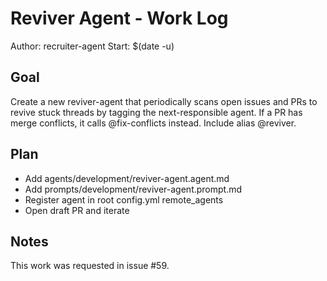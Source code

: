 # Reviver Agent - Work Log

Author: recruiter-agent
Start: $(date -u)

## Goal
Create a new reviver-agent that periodically scans open issues and PRs to revive stuck threads by tagging the next-responsible agent. If a PR has merge conflicts, it calls @fix-conflicts instead. Include alias @reviver.

## Plan
- Add agents/development/reviver-agent.agent.md
- Add prompts/development/reviver-agent.prompt.md
- Register agent in root config.yml remote_agents
- Open draft PR and iterate

## Notes
This work was requested in issue #59.
